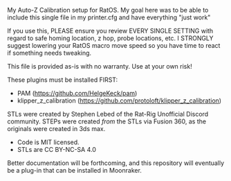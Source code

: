 My Auto-Z Calibration setup for RatOS. My goal here
was to be able to include this single file in my
printer.cfg and have everything "just work"

If you use this, PLEASE ensure you review EVERY SINGLE
SETTING with regard to safe homing location, z hop,
probe locations, etc. I STRONGLY suggest lowering your
RatOS macro move speed so you have time to react
if something needs tweaking.

This file is provided as-is with no warranty.
Use at your own risk!

These plugins must be installed FIRST:
- PAM (https://github.com/HelgeKeck/pam)
- klipper_z_calibration (https://github.com/protoloft/klipper_z_calibration)

STLs were created by Stephen Lebed of the Rat-Rig Unofficial Discord community.
STEPs were created *from* the STLs via Fusion 360, as the originals were created
in 3ds max.

- Code is MIT licensed.
- STLs are CC BY-NC-SA 4.0

Better documentation will be forthcoming, and this repository will
eventually be a plug-in that can be installed in Moonraker.
